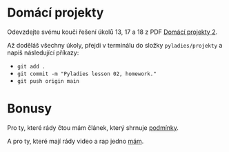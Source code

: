 # Domácí projekty

Odevzdejte svému kouči řešení úkolů 13, 17 a 18 z PDF [Domácí projekty 2](https://pyladies.cz/v1/s002-hello-world/handout/handout2.pdf).

Až doděláš všechny úkoly, přejdi v terminálu do složky `pyladies/projekty` a napiš následující příkazy:
  - `git add .`
  - `git commit -m "Pyladies lesson 02, homework."`
  - `git push origin main`

# Bonusy

Pro ty, které rády čtou mám článek, který shrnuje [podmínky](https://www.programiz.com/python-programming/if-elif-else).

A pro ty, které mají rády video a rap jedno [mám](https://www.flocabulary.com/unit/coding-conditionals/).
